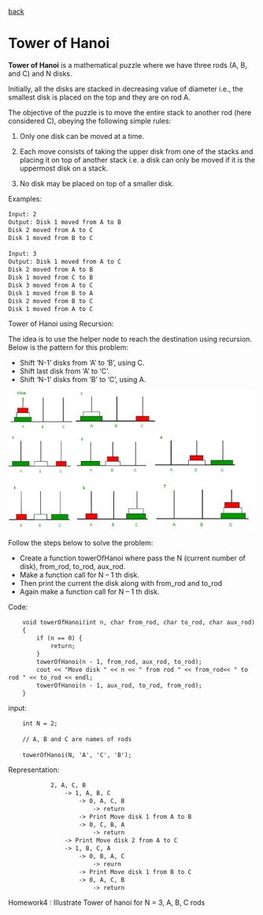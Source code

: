 [back](../recursion.md)

# Tower of Hanoi

**Tower of Hanoi** is a mathematical puzzle where we have three rods (A, B, and C) and N disks.

Initially, all the disks are stacked in decreasing value of diameter i.e., the smallest disk is placed on the top and they are on rod A.

The objective of the puzzle is to move the entire stack to another rod (here considered C), obeying the following simple rules:

1. Only one disk can be moved at a time.

2. Each move consists of taking the upper disk from one of the stacks and placing it on top of another stack i.e. a disk can only be moved if it is the uppermost disk on a stack.

3. No disk may be placed on top of a smaller disk.

Examples:

    Input: 2
    Output: Disk 1 moved from A to B
    Disk 2 moved from A to C
    Disk 1 moved from B to C

    Input: 3
    Output: Disk 1 moved from A to C
    Disk 2 moved from A to B
    Disk 1 moved from C to B
    Disk 3 moved from A to C
    Disk 1 moved from B to A
    Disk 2 moved from B to C
    Disk 1 moved from A to C

Tower of Hanoi using Recursion:

The idea is to use the helper node to reach the destination using recursion. Below is the pattern for this problem:

- Shift ‘N-1’ disks from ‘A’ to ‘B’, using C.
- Shift last disk from ‘A’ to ‘C’.
- Shift ‘N-1’ disks from ‘B’ to ‘C’, using A.

![alt text](tower-of-hanoi.png)

Follow the steps below to solve the problem:

- Create a function towerOfHanoi where pass the N (current number of disk), from_rod, to_rod, aux_rod.
- Make a function call for N – 1 th disk.
- Then print the current the disk along with from_rod and to_rod
- Again make a function call for N – 1 th disk.

Code:

        void towerOfHanoi(int n, char from_rod, char to_rod, char aux_rod)
        {
            if (n == 0) {
                return;
            }
            towerOfHanoi(n - 1, from_rod, aux_rod, to_rod);
            cout << "Move disk " << n << " from rod " << from_rod<< " to rod " << to_rod << endl;
            towerOfHanoi(n - 1, aux_rod, to_rod, from_rod);
        }

input:

        int N = 2;

        // A, B and C are names of rods

        towerOfHanoi(N, 'A', 'C', 'B');

Representation:

                2, A, C, B
                    -> 1, A, B, C
                        -> 0, A, C, B
                            -> return
                        -> Print Move disk 1 from A to B
                        -> 0, C, B, A
                            -> return
                    -> Print Move disk 2 from A to C
                    -> 1, B, C, A
                        -> 0, B, A, C
                            -> reurn
                        -> Print Move disk 1 from B to C
                        -> 0, A, C, B
                            -> return

Homework4 : Illustrate Tower of hanoi for N = 3, A, B, C rods
